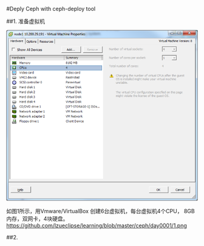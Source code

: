 #Deply Ceph with ceph-deploy tool

##1. 准备虚拟机

![图1](https://raw.githubusercontent.com/lzueclipse/learning/master/ceph/day0001/1.png "图1")

如图1所示，用Vmware/VirtualBox 创建6台虚拟机，每台虚拟机4个CPU， 8GB内存，双网卡，4块硬盘。
https://github.com/lzueclipse/learning/blob/master/ceph/day0001/1.png

##2. 
